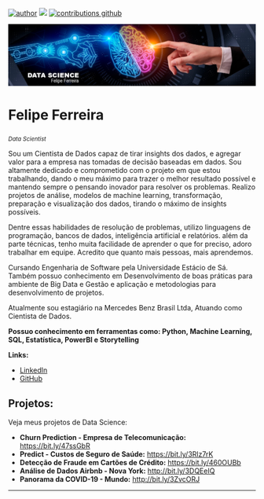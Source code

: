 [![author](https://img.shields.io/badge/author-felipeferreira-red.svg)](https://www.linkedin.com/in/felipeferreiratids/) [![](https://img.shields.io/badge/python-3.7+-blue.svg)](https://www.python.org/downloads/release/python-365/) [![contributions github](https://img.shields.io/badge/contributions-welcome-brightgreen.svg?style=flat)](https://github.com/ferreiramar96)

<p align="center">
  <img src="iaa.png" >
</p>

# Felipe Ferreira
<sub>*Data Scientist*</sub>
 
Sou um Cientista de Dados capaz de tirar insights dos dados, e agregar valor para a empresa nas tomadas de decisão baseadas em dados. Sou altamente dedicado e comprometido com o projeto em que estou trabalhando, dando o meu máximo para trazer o melhor resultado possível e mantendo sempre o pensando inovador para resolver os problemas. Realizo projetos de análise, modelos de machine learning, transformação, preparação e visualização dos dados, tirando o máximo de insights possíveis.

Dentre essas habilidades de resolução de problemas, utilizo linguagens de programação, bancos de dados, inteligência artificial e relatórios. além da parte técnicas, tenho muita facilidade de aprender o que for preciso, adoro trabalhar em equipe. Acredito que quanto mais pessoas, mais aprendemos.

Cursando Engenharia de Software pela Universidade Estácio de Sá. Também possuo conhecimento em Desenvolvimento de boas práticas para ambiente de Big Data e Gestão e aplicação e metodologias para desenvolvimento de projetos. 

Atualmente sou estagiário na Mercedes Benz Brasil Ltda, Atuando como Cientista de Dados.

**Possuo conhecimento em ferramentas como: Python, Machine Learning, SQL, Estatística, PowerBI e Storytelling**

**Links:**
* [LinkedIn](https://www.linkedin.com/in/felipeferreiratids/)
* [GitHub](https://github.com/ferreiramar96)


## Projetos:
Veja meus projetos de Data Science:

* **Churn Prediction - Empresa de Telecomunicação:** https://bit.ly/47ssGbR
* **Predict - Custos de Seguro de Saúde:** https://bit.ly/3Rlz7rK
* **Detecção de Fraude em Cartões de Crédito:** https://bit.ly/460OUBb
* **Análise de Dados Airbnb - Nova York:** http://bit.ly/3DQEeIQ
* **Panorama da COVID-19 - Mundo:** http://bit.ly/3ZvcORJ
---
